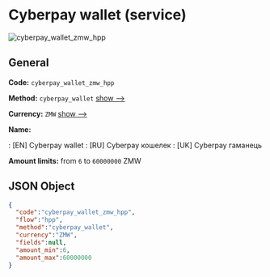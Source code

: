 
# Сyberpay wallet (service) 
![cyberpay_wallet_zmw_hpp](https://static.openfintech.io/payment_methods/cyberpay_wallet_zmw_hpp/logo.svg?w=400&c=v0.59.26#w200)  

## General 
 
**Code:** `cyberpay_wallet_zmw_hpp` 
 
**Method:** `cyberpay_wallet` 
 [show -->](/payment-methods/cyberpay_wallet/) 
 
**Currency:** `ZMW` [show -->](/currencies/ZMW/) 
 
**Name:** 
 
:	[EN] Сyberpay wallet 
:	[RU] Сyberpay кошелек 
:	[UK] Сyberpay гаманець 
 
**Amount limits:** from `6` to `60000000` ZMW 

## JSON Object 

```json
{
  "code":"cyberpay_wallet_zmw_hpp",
  "flow":"hpp",
  "method":"cyberpay_wallet",
  "currency":"ZMW",
  "fields":null,
  "amount_min":6,
  "amount_max":60000000
}
```  
